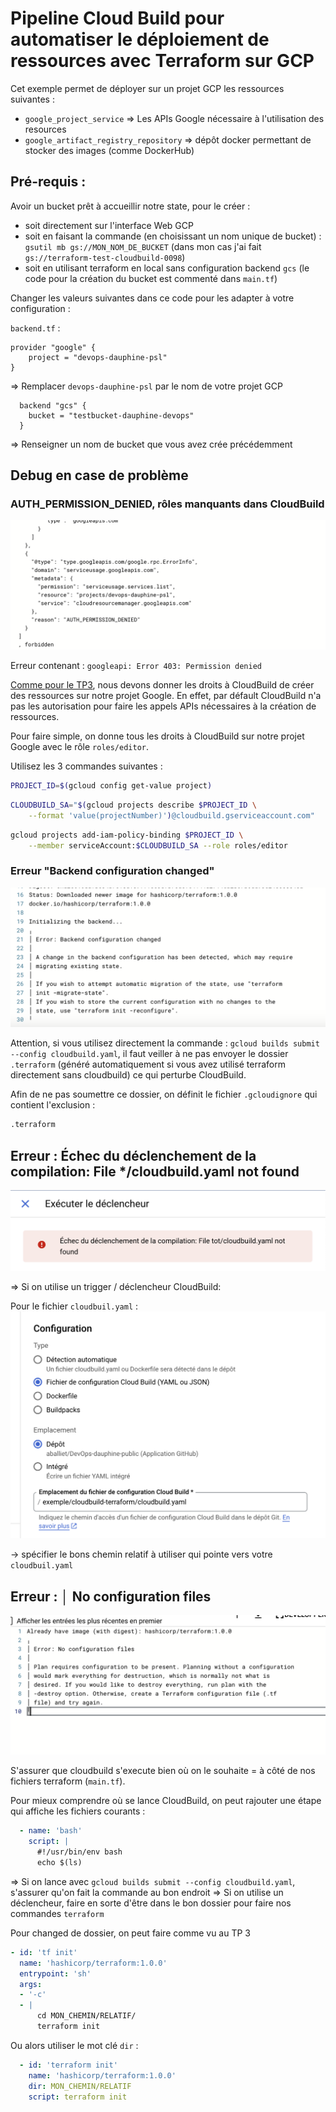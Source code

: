 # Pipeline Cloud Build pour automatiser le déploiement de ressources avec Terraform sur GCP

Cet exemple permet de déployer sur un projet GCP les ressources suivantes :
- `google_project_service` => Les APIs Google nécessaire à l'utilisation des resources
- `google_artifact_registry_repository` => dépôt docker permettant de stocker des images (comme DockerHub)

## Pré-requis :

Avoir un bucket prêt à accueillir notre state, pour le créer : 
  - soit directement sur l'interface Web GCP
  - soit en faisant la commande (en choisissant un nom unique de bucket) : `gsutil mb gs://MON_NOM_DE_BUCKET` (dans mon cas j'ai fait `gs://terraform-test-cloudbuild-0098`)
  - soit en utilisant terraform en local sans configuration backend `gcs`
  (le code pour la création du bucket est commenté dans `main.tf`)

Changer les valeurs suivantes dans ce code pour les adapter à votre configuration :

`backend.tf` :


```hcl
provider "google" {
    project = "devops-dauphine-psl"
}
```

=> Remplacer `devops-dauphine-psl` par le nom de votre projet GCP

```hcl
  backend "gcs" {
    bucket = "testbucket-dauphine-devops"
  }
```

=> Renseigner un nom de bucket que vous avez crée précédemment

## Debug en case de problème

### AUTH_PERMISSION_DENIED, rôles manquants dans CloudBuild

![error_permission_denied](./images/error_permission_denied.png)

Erreur contenant : `googleapi: Error 403: Permission denied`

[Comme pour le TP3](https://cloud.google.com/docs/terraform/resource-management/managing-infrastructure-as-code?hl=fr#granting_permissions_to_your_cloud_build_service_account), nous devons donner les droits à CloudBuild de créer des ressources sur notre projet Google.
En effet, par défault CloudBuild n'a pas les autorisation pour faire les appels APIs nécessaires à la création de ressources.


Pour faire simple, on donne tous les droits à CloudBuild sur notre projet Google avec le rôle `roles/editor`.

Utilisez les 3 commandes suivantes :

```bash
PROJECT_ID=$(gcloud config get-value project)
```

```bash
CLOUDBUILD_SA="$(gcloud projects describe $PROJECT_ID \
    --format 'value(projectNumber)')@cloudbuild.gserviceaccount.com"
```

```bash
gcloud projects add-iam-policy-binding $PROJECT_ID \
    --member serviceAccount:$CLOUDBUILD_SA --role roles/editor
```

### Erreur "Backend configuration changed"

![error_config_changed](images/error_backend_configuration_changed.png)

Attention, si vous utilisez directement la commande : `gcloud builds submit --config cloudbuild.yaml`, il faut veiller à ne pas envoyer le dossier `.terraform` (généré automatiquement si vous avez utilisé terraform directement sans cloudbuild) ce qui perturbe CloudBuild.

Afin de ne pas soumettre ce dossier, on définit le fichier `.gcloudignore` qui contient l'exclusion :

```bash
.terraform
```

## Erreur : Échec du déclenchement de la compilation: File */cloudbuild.yaml not found

![error_no_config_cloudbuild](./images/cloudbuild_config_not_found.png)

=> Si on utilise un trigger / déclencheur CloudBuild:

Pour le fichier `cloudbuil.yaml` :
![cloudbuild_path](images/cloubuild_file_path.png)

-> spécifier le bons chemin relatif à utiliser qui pointe vers votre `cloudbuil.yaml`

## Erreur : │ No configuration files

![error_no_config_files](images/error_no_configuration_files.png)

S'assurer que cloudbuild s'execute bien où on le souhaite = à côté de nos fichiers terraform (`main.tf`).

Pour mieux comprendre où se lance CloudBuild, on peut rajouter une étape qui affiche les fichiers courants :

```YAML
  - name: 'bash'
    script: |
      #!/usr/bin/env bash
      echo $(ls)
```

=> Si on lance avec `gcloud builds submit --config cloudbuild.yaml`, s'assurer qu'on fait la commande au bon endroit
=> Si on utilise un déclencheur, faire en sorte d'être dans le bon dossier pour faire nos commandes `terraform`

Pour changed de dossier, on peut faire comme vu au TP 3

```YAML
- id: 'tf init'
  name: 'hashicorp/terraform:1.0.0'
  entrypoint: 'sh'
  args:
  - '-c'
  - |
      cd MON_CHEMIN/RELATIF/
      terraform init
```

Ou alors utiliser le mot clé `dir` :

```YAML
  - id: 'terraform init'
    name: 'hashicorp/terraform:1.0.0'
    dir: MON_CHEMIN/RELATIF
    script: terraform init
```
